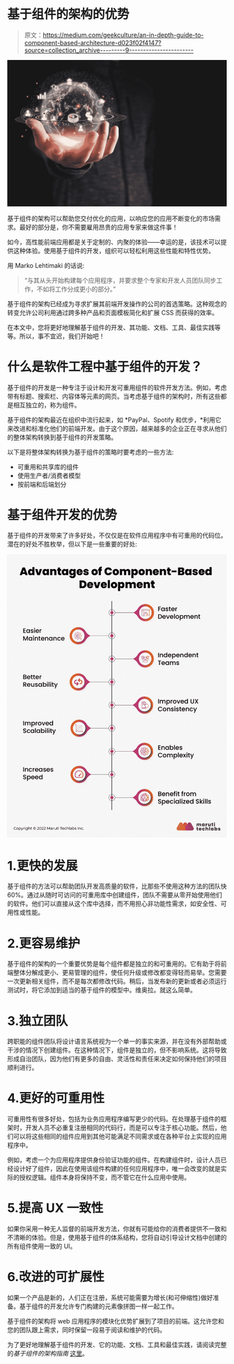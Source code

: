 # 基于组件的架构的优势

> 原文：<https://medium.com/geekculture/an-in-depth-guide-to-component-based-architecture-d023f02f4147?source=collection_archive---------9----------------------->

![](img/8247e9a4fc7c4244c147cf069e5cefca.png)

基于组件的架构可以帮助您交付优化的应用，以响应您的应用不断变化的市场需求。最好的部分是，你不需要雇用昂贵的应用专家来做这件事！

如今，高性能前端应用都是关于定制的、内聚的体验——幸运的是，该技术可以提供这种体验。使用基于组件的开发，组织可以轻松利用这些性能和特性优势。

用 Marko Lehtimaki 的话说:

> “与其从头开始构建每个应用程序，并要求整个专家和开发人员团队同步工作，不如将工作分成更小的部分。”

基于组件的架构已经成为寻求扩展其前端开发操作的公司的首选策略。这种观念的转变允许公司利用通过跨多种产品和页面模板简化和扩展 CSS 而获得的效率。

在本文中，您将更好地理解基于组件的开发、其功能、文档、工具、最佳实践等等。所以，事不宜迟，我们开始吧！

# 什么是软件工程中基于组件的开发？

基于组件的开发是一种专注于设计和开发可重用组件的软件开发方法。例如，考虑带有标题、搜索栏、内容体等元素的网页。当考虑基于组件的架构时，所有这些都是相互独立的，称为组件。

基于组件的架构最近在组织中流行起来，如 *PayPal、Spotify 和优步，*利用它来改进和标准化他们的前端开发。由于这个原因，越来越多的企业正在寻求从他们的整体架构转换到基于组件的开发策略。

以下是将整体架构转换为基于组件的策略时要考虑的一些方法:

*   可重用和共享库的组件
*   使用生产者/消费者模型
*   按前端和后端划分

# 基于组件开发的优势

基于组件的开发带来了许多好处，不仅仅是在软件应用程序中有可重用的代码位。潜在的好处不胜枚举，但以下是一些重要的好处:

![](img/450093d280e43cc70a32ebd633c13289.png)

# 1.更快的发展

基于组件的方法可以帮助团队开发高质量的软件，比那些不使用这种方法的团队快 60%。通过从随时可访问的可重用库中创建组件，团队不需要从零开始使用他们的软件。他们可以直接从这个库中选择，而不用担心非功能性需求，如安全性、可用性或性能。

# 2.更容易维护

基于组件的架构的一个重要优势是每个组件都是独立的和可重用的。它有助于将前端整体分解成更小、更易管理的组件，使任何升级或修改都变得轻而易举。您需要一次更新相关组件，而不是每次都修改代码。稍后，当发布新的更新或者必须运行测试时，将它添加到适当的基于组件的模型中。维奥拉。就这么简单。

# 3.独立团队

跨职能的组件团队将设计语言系统视为一个单一的事实来源，并在没有外部帮助或干涉的情况下创建组件。在这种情况下，组件是独立的，但不影响系统。这将导致形成自治团队，因为他们有更多的自由、灵活性和责任来决定如何保持他们的项目顺利进行。

# 4.更好的可重用性

可重用性有很多好处，包括为业务应用程序编写更少的代码。在处理基于组件的框架时，开发人员不必重复注册相同的代码行，而是可以专注于核心功能。然后，他们可以将这些相同的组件应用到其他可能满足不同需求或在各种平台上实现的应用程序中。

例如，考虑一个为应用程序提供身份验证功能的组件。在构建组件时，设计人员已经设计好了组件，因此在使用该组件构建的任何应用程序中，唯一会改变的就是实际的授权逻辑。组件本身将保持不变，而不管它在什么应用中使用。

# 5.提高 UX 一致性

如果你采用一种无人监督的前端开发方法，你就有可能给你的消费者提供不一致和不清晰的体验。但是，使用基于组件的体系结构，您将自动引导设计文档中创建的所有组件使用一致的 UI。

# 6.改进的可扩展性

如果一个产品是新的，人们正在注册，系统可能需要为增长(和可伸缩性)做好准备。基于组件的开发允许专门构建的元素像拼图一样一起工作。

基于组件的架构将 web 应用程序的模块化优势扩展到了项目的前端。这允许您和您的团队跟上需求，同时保留一段易于阅读和维护的代码。

为了更好地理解基于组件的开发、它的功能、文档、工具和最佳实践，请阅读完整的*基于组件的架构指南* [这里](https://marutitech.com/guide-to-component-based-architecture/?utm_source=medium_Content_Promotion&utm_medium=referral&utm_campaign=guide-to-component-based-architecture)。